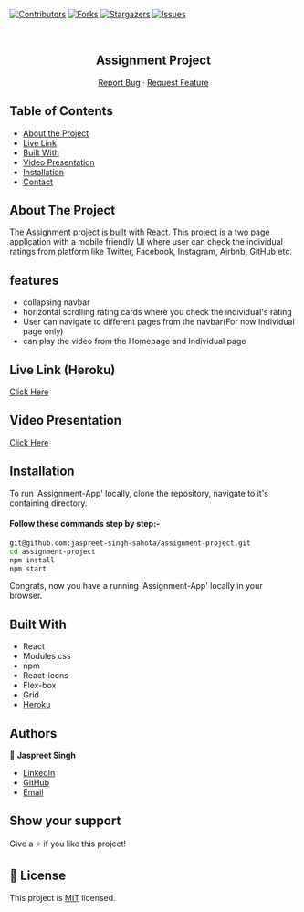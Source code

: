 <!--
*** Thanks for checking out this README Template. If you have a suggestion that would
*** make this better, please fork the repo and create a pull request or simply open
*** an issue with the tag "enhancement".
*** Thanks again! Now go create something AMAZING! :D
-->

<!-- PROJECT SHIELDS -->
<!--
*** I'm using markdown "reference style" links for readability.
*** Reference links are enclosed in brackets [ ] instead of parentheses ( ).
*** See the bottom of this document for the declaration of the reference variables
*** for contributors-url, forks-url, etc. This is an optional, concise syntax you may use.
*** https://www.markdownguide.org/basic-syntax/#reference-style-links
-->
[![Contributors][contributors-shield]][contributors-url]
[![Forks][forks-shield]][forks-url]
[![Stargazers][stars-shield]][stars-url]
[![Issues][issues-shield]][issues-url]

<!-- PROJECT LOGO -->

<br />
<p align="center">
  <h2 align="center">Assignment Project</h2>
  <p align="center">
    <a href="https://github.com/jaspreet-singh-sahota/assignment-project/issues">Report Bug</a>
    · 
    <a href="https://github.com/jaspreet-singh-sahota/assignment-project/issues">Request Feature</a>
  </p>
</p>

<!-- TABLE OF CONTENTS -->
## Table of Contents

* [About the Project](#about-the-project)
* [Live Link](#Live-Link-(Netlify))
* [Built With](#built-with)
* [Video Presentation](#video)
* [Installation](#installation)
* [Contact](#Authors)

<!-- ABOUT THE PROJECT -->
## About The Project

The Assignment project is built with React. This project is a two page application with a mobile friendly UI where user can check the individual ratings from platform like Twitter, Facebook, Instagram,
Airbnb, GitHub etc.

## features
- collapsing navbar
- horizontal scrolling rating cards where you check the individual's rating
- User can navigate to different pages from the navbar(For now Individual page only)
- can play the video from the Homepage and Individual page

<!-- Live Link (Netlify) -->

## Live Link (Heroku)

[Click Here](https://assignment-project-jassi.herokuapp.com/individual)

<!-- VIDEO -->

## Video Presentation 

[Click Here](https://www.loom.com/share/ef864166b6064f3eac2e7124d42b17fb)

<!-- INSTALLATION -->

## Installation

To run 'Assignment-App' locally, clone the repository, navigate to it's containing directory.

#### Follow these commands step by step:-  

```bash
git@github.com:jaspreet-singh-sahota/assignment-project.git
cd assignment-project
npm install
npm start
```

Congrats, now you have a running 'Assignment-App' locally in your browser.

<!-- BUILD WITH -->

## Built With

- React
- Modules css
- npm
- React-icons
- Flex-box
- Grid
- [Heroku](https://assignment-project-jassi.herokuapp.com/individual)

<!-- CONTACT -->

## Authors

👤 **Jaspreet Singh** 
    
- [LinkedIn](https://www.linkedin.com/in/jaspreet-singh-a28286146/)
- [GitHub](https://github.com/jaspreet-singh-sahota)
- [Email](jaspreetsinghjassi01@gmail.com)


## Show your support

Give a ⭐️ if you like this project!

<!-- MARKDOWN LINKS & IMAGES -->
<!-- https://www.markdownguide.org/basic-syntax/#reference-style-links -->
[contributors-shield]: https://img.shields.io/github/contributors/jaspreet-singh-sahota/assignment-project.svg?style=flat-square
[contributors-url]: https://github.com/jaspreet-singh-sahota/assignment-project/graphs/contributors
[forks-shield]: https://img.shields.io/github/forks/jaspreet-singh-sahota/assignment-project.svg?style=flat-square
[forks-url]: https://github.com/jaspreet-singh-sahota/assignment-project/network/members
[stars-shield]: https://img.shields.io/github/stars/jaspreet-singh-sahota/assignment-project.svg?style=flat-square
[stars-url]: https://github.com/jaspreet-singh-sahota/assignment-project/stargazers
[issues-shield]: https://img.shields.io/github/issues/jaspreet-singh-sahota/assignment-project.svg?style=flat-square
[issues-url]: https://github.com/jaspreet-singh-sahota/assignment-project/issues

## 📝 License

This project is [MIT](https://opensource.org/licenses/MIT) licensed.
